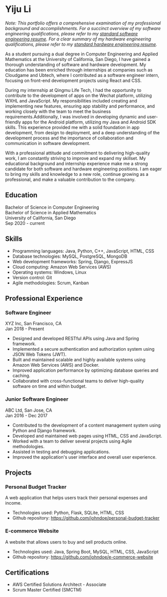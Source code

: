 # Yiju Li

*Note: This portfolio offers a comprehensive examination of my professional background and accomplishments. For a succinct overview of my software engineering qualifications, please refer to my [standard software engineering resume](resume_software). For a clear summary of my hardware engineering qualifications, please refer to my [standard hardware engineering resume](resume_hardware).*

As a student pursuing a dual degree in Computer Engineering and Applied Mathematics at the University of California, San Diego, I have gained a thorough understanding of software and hardware development. My education has been enriched through internships at companies such as Cloudgame and Ubtech, where I contributed as a software engineer intern, focusing on front-end development projects using React and CSS.

During my internship at Qingmu Life Tech, I had the opportunity to contribute to the development of apps on the Wechat platform, utilizing WXHL and JavaScript. My responsibilities included creating and implementing new features, ensuring app stability and performance, and working closely with the team to meet the business requirements.Additionally, I was involved in developing dynamic and user-friendly apps for the Android platform, utilizing my Java and Android SDK skills. This experience provided me with a solid foundation in app development, from design to deployment, and a deep understanding of the development process and the importance of collaboration and communication in software development.

With a professional attitude and commitment to delivering high-quality work, I am constantly striving to improve and expand my skillset. My educational background and internship experience make me a strong candidate for both software and hardware engineering positions. I am eager to bring my skills and knowledge to a new role, continue growing as a professional, and make a valuable contribution to the company.

## Education
Bachelor of Science in Computer Engineering  
Bachelor of Science in Applied Mathematics  
University of California, San Diego  
Sep 2020 - current


## Skills
- Programming languages: Java, Python, C++, JavaScript, HTML, CSS
- Database technologies: MySQL, PostgreSQL, MongoDB
- Web development frameworks: Spring, Django, ExpressJS
- Cloud computing: Amazon Web Services (AWS)
- Operating systems: Windows, Linux
- Version control: Git
- Agile methodologies: Scrum, Kanban

## Professional Experience

### Software Engineer
XYZ Inc, San Francisco, CA  
Jan 2018 - Present

- Designed and developed RESTful APIs using Java and Spring framework.
- Implemented a secure authentication and authorization system using JSON Web Tokens (JWT).
- Built and maintained scalable and highly available systems using Amazon Web Services (AWS) and Docker.
- Improved application performance by optimizing database queries and caching.
- Collaborated with cross-functional teams to deliver high-quality software on time and within budget.

### Junior Software Engineer
ABC Ltd, San Jose, CA  
Jan 2016 - Dec 2017

- Contributed to the development of a content management system using Python and Django framework.
- Developed and maintained web pages using HTML, CSS and JavaScript.
- Worked with a team to deliver several projects using Agile methodologies.
- Assisted in testing and debugging applications.
- Improved the application's user interface and overall user experience.


## Projects

### Personal Budget Tracker
A web application that helps users track their personal expenses and income.
- Technologies used: Python, Flask, SQLite, HTML, CSS
- Github repository: https://github.com/johndoe/personal-budget-tracker

### E-commerce Website
A website that allows users to buy and sell products online.
- Technologies used: Java, Spring Boot, MySQL, HTML, CSS, JavaScript
- Github repository: https://github.com/johndoe/e-commerce-website

## Certifications
- AWS Certified Solutions Architect - Associate
- Scrum Master Certified (SMCTM)
